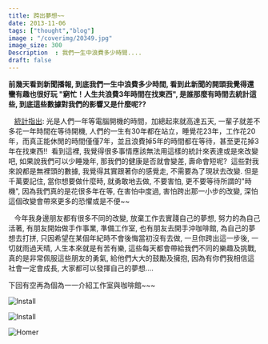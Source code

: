 ```yaml
---
title: 跨出夢想~~
date: 2013-11-06
tags: ["thought","blog"]
image : "/coverimg/20349.jpg"
image_size: 300
Description  : 我們一生中浪費多少時間....
draft: false
---
```


**前幾天看到新聞播報, 到底我們一生中浪費多少時間, 看到此新聞的開頭我覺得還蠻有趣也很好玩 "窮忙！人生共浪費3年時間在找東西", 是誰那麼有時間去統計這些, 到底這些數據對我們的影響又是什麼呢??**

   [統計指出](http://tw.news.yahoo.com/%E7%AA%AE%E5%BF%99-%E4%BA%BA%E7%94%9F%E5%85%B1%E6%B5%AA%E8%B2%BB3%E5%B9%B4%E6%99%82%E9%96%93%E5%9C%A8%E6%89%BE%E6%9D%B1%E8%A5%BF-093000332.html "統計指出"): 光是人們一年等電腦開機的時間，加總起來就高達五天, 一輩子就差不多花一年時間在等待開機, 人們的一生有30年都在站立，睡覺花23年，工作花20年，而真正能休閒的時間僅僅7年，並且浪費掉5年的時間都在等待，甚至更花掉3年在找東西!!  看到這裡, 我覺得很多事情應該無法用這樣的統計來表達或是來改變吧, 如果說我們可以少睡幾年, 那我們的健康是否就會變差, 壽命會短呢?  這些對我來說都是無裡頭的數據, 我覺得其實跟著你的感覺走, 不需要為了現狀去改變. 但是千萬要記住, 當你想要做什麼時, 就勇敢地去做, 不要害怕, 更不要等待所謂的"時機", 因為我們真的是花很多年在等, 在害怕中度過, 害怕跨出那一小步的改變, 深怕這個改變會帶來更多的恐懼或是不便~~

   今年我身邊朋友都有很多不同的改變, 放棄工作去實踐自己的夢想, 努力的為自己活著, 有朋友開始做手作事業, 準備工作室, 也有朋友去開手沖咖啡館, 為自己的夢想去打拼, 只因希望在某個年紀時不會後悔當初沒有去做, 一旦你跨出這一步後, 一切就雨過天晴, 人生本來就是有苦有樂, 這些每天都會帶給我們不同的樂趣及挑戰, 真的是非常佩服這些朋友的勇氣, 給他們大大的鼓勵及擁抱, 因為有你們我相信這社會一定會成長, 大家都可以發揮自己的夢想....

下回有空再為個為一一介紹工作室與咖啡館~~~

![Install](/img/p1130231.jpg)

![Install](/img/p1130271.jpg)

![Homer](/img/20351.jpg)
